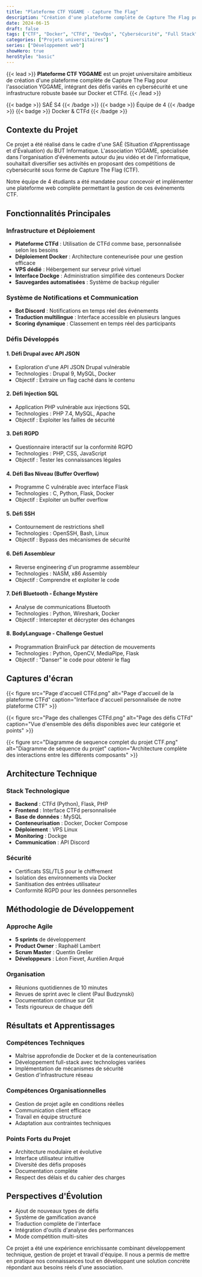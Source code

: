```yaml
---
title: "Plateforme CTF YGGAME - Capture The Flag"
description: "Création d'une plateforme complète de Capture The Flag pour l'association YGGAME, basée sur CTFd et déployée via Docker sur VPS. La plateforme propose des défis variés en cybersécurité avec système de notifications Discord et interface d'administration avancée."
date: 2024-06-15
draft: false
tags: ["CTF", "Docker", "CTFd", "DevOps", "Cybersécurité", "Full Stack", "Python", "PHP", "C", "Assembleur"]
categories: ["Projets universitaires"]
series: ["Développement web"]
showHero: true
heroStyle: "basic"
---
```


{{< lead >}}
**Plateforme CTF YGGAME** est un projet universitaire ambitieux de création d'une plateforme complète de Capture The Flag pour l'association YGGAME, intégrant des défis variés en cybersécurité et une infrastructure robuste basée sur Docker et CTFd.
{{< /lead >}}

{{< badge >}}
SAÉ S4
{{< /badge >}}
{{< badge >}}
Équipe de 4
{{< /badge >}}
{{< badge >}}
Docker & CTFd
{{< /badge >}}

## Contexte du Projet

Ce projet a été réalisé dans le cadre d'une SAÉ (Situation d'Apprentissage et d'Évaluation) du BUT Informatique. L'association YGGAME, spécialisée dans l'organisation d'événements autour du jeu vidéo et de l'informatique, souhaitait diversifier ses activités en proposant des compétitions de cybersécurité sous forme de Capture The Flag (CTF).

Notre équipe de 4 étudiants a été mandatée pour concevoir et implémenter une plateforme web complète permettant la gestion de ces événements CTF.

## Fonctionnalités Principales

### Infrastructure et Déploiement

- **Plateforme CTFd** : Utilisation de CTFd comme base, personnalisée selon les besoins
- **Déploiement Docker** : Architecture conteneurisée pour une gestion efficace
- **VPS dédié** : Hébergement sur serveur privé virtuel
- **Interface Dockge** : Administration simplifiée des conteneurs Docker
- **Sauvegardes automatisées** : Système de backup régulier

### Système de Notifications et Communication

- **Bot Discord** : Notifications en temps réel des événements
- **Traduction multilingue** : Interface accessible en plusieurs langues
- **Scoring dynamique** : Classement en temps réel des participants

### Défis Développés

#### 1. Défi Drupal avec API JSON
- Exploration d'une API JSON Drupal vulnérable
- Technologies : Drupal 9, MySQL, Docker
- Objectif : Extraire un flag caché dans le contenu

#### 2. Défi Injection SQL
- Application PHP vulnérable aux injections SQL
- Technologies : PHP 7.4, MySQL, Apache
- Objectif : Exploiter les failles de sécurité

#### 3. Défi RGPD
- Questionnaire interactif sur la conformité RGPD
- Technologies : PHP, CSS, JavaScript
- Objectif : Tester les connaissances légales

#### 4. Défi Bas Niveau (Buffer Overflow)
- Programme C vulnérable avec interface Flask
- Technologies : C, Python, Flask, Docker
- Objectif : Exploiter un buffer overflow

#### 5. Défi SSH
- Contournement de restrictions shell
- Technologies : OpenSSH, Bash, Linux
- Objectif : Bypass des mécanismes de sécurité

#### 6. Défi Assembleur
- Reverse engineering d'un programme assembleur
- Technologies : NASM, x86 Assembly
- Objectif : Comprendre et exploiter le code

#### 7. Défi Bluetooth - Échange Mystère
- Analyse de communications Bluetooth
- Technologies : Python, Wireshark, Docker
- Objectif : Intercepter et décrypter des échanges

#### 8. BodyLanguage - Challenge Gestuel
- Programmation BrainFuck par détection de mouvements
- Technologies : Python, OpenCV, MediaPipe, Flask
- Objectif : "Danser" le code pour obtenir le flag

## Captures d'écran

{{< figure src="Page d'accueil CTFd.png" alt="Page d'accueil de la plateforme CTFd" caption="Interface d'accueil personnalisée de notre plateforme CTF" >}}

{{< figure src="Page des challenges CTFd.png" alt="Page des défis CTFd" caption="Vue d'ensemble des défis disponibles avec leur catégorie et points" >}}

{{< figure src="Diagramme de sequence complet du projet CTF.png" alt="Diagramme de séquence du projet" caption="Architecture complète des interactions entre les différents composants" >}}

## Architecture Technique

### Stack Technologique

- **Backend** : CTFd (Python), Flask, PHP
- **Frontend** : Interface CTFd personnalisée
- **Base de données** : MySQL
- **Conteneurisation** : Docker, Docker Compose
- **Déploiement** : VPS Linux
- **Monitoring** : Dockge
- **Communication** : API Discord

### Sécurité

- Certificats SSL/TLS pour le chiffrement
- Isolation des environnements via Docker
- Sanitisation des entrées utilisateur
- Conformité RGPD pour les données personnelles

## Méthodologie de Développement

### Approche Agile

- **5 sprints** de développement
- **Product Owner** : Raphaël Lambert
- **Scrum Master** : Quentin Grelier
- **Développeurs** : Léon Fievet, Aurélien Arqué

### Organisation

- Réunions quotidiennes de 10 minutes
- Revues de sprint avec le client (Paul Budzynski)
- Documentation continue sur Git
- Tests rigoureux de chaque défi

## Résultats et Apprentissages

### Compétences Techniques

- Maîtrise approfondie de Docker et de la conteneurisation
- Développement full-stack avec technologies variées
- Implémentation de mécanismes de sécurité
- Gestion d'infrastructure réseau

### Compétences Organisationnelles

- Gestion de projet agile en conditions réelles
- Communication client efficace
- Travail en équipe structuré
- Adaptation aux contraintes techniques

### Points Forts du Projet

- Architecture modulaire et évolutive
- Interface utilisateur intuitive
- Diversité des défis proposés
- Documentation complète
- Respect des délais et du cahier des charges

## Perspectives d'Évolution

- Ajout de nouveaux types de défis
- Système de gamification avancé
- Traduction complète de l'interface
- Intégration d'outils d'analyse des performances
- Mode compétition multi-sites

Ce projet a été une expérience enrichissante combinant développement technique, gestion de projet et travail d'équipe. Il nous a permis de mettre en pratique nos connaissances tout en développant une solution concrète répondant aux besoins réels d'une association.